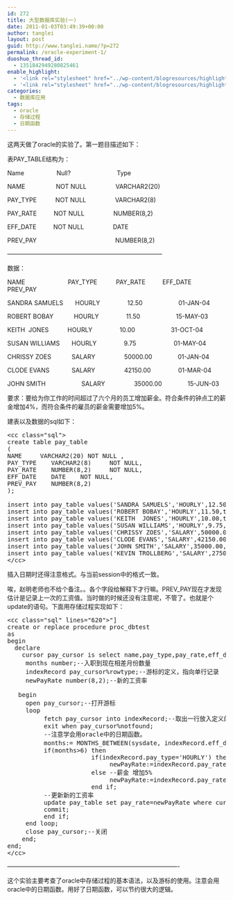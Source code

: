 ```yaml
---
id: 272
title: 大型数据库实验(一)
date: 2011-01-03T03:49:39+00:00
author: tanglei
layout: post
guid: http://www.tanglei.name/?p=272
permalink: /oracle-experiment-1/
duoshuo_thread_id:
  - 1351842949280825461
enable_highlight:
  - '<link rel="stylesheet" href="../wp-content/blogresources/highlightconfig/highlight.default.min.css"><script src="../wp-content/blogresources/highlightconfig/jquery-2.1.4.min.js"></script><script src="../wp-content/blogresources/highlightconfig/enable_highlight.js"></script>'
  - '<link rel="stylesheet" href="../wp-content/blogresources/highlightconfig/highlight.default.min.css"><script src="../wp-content/blogresources/highlightconfig/jquery-2.1.4.min.js"></script><script src="../wp-content/blogresources/highlightconfig/enable_highlight.js"></script>'
categories:
  - 数据库应用
tags:
  - oracle
  - 存储过程
  - 日期函数
---
```

这两天做了oracle的实验了。第一题目描述如下：

表PAY_TABLE结构为：

Name                   Null?                           Type

NAME                  NOT NULL                 VARCHAR2(20)

PAY_TYPE           NOT NULL                 VARCHAR2(8)

PAY_RATE          NOT NULL                 NUMBER(8,2)

EFF_DATE          NOT NULL                 DATE

PREV_PAY                                              NUMBER(8,2)

&#8212;&#8212;&#8212;&#8212;&#8212;&#8212;&#8212;&#8212;&#8212;&#8212;&#8212;&#8212;&#8212;&#8212;&#8212;&#8212;&#8212;&#8212;&#8212;&#8212;&#8212;&#8212;&#8212;&#8212;&#8212;&#8211;

数据：

NAME                         PAY\_TYPE           PAY\_RATE          EFF\_DATE          PREV\_PAY

SANDRA SAMUELS       HOURLY                12.50                     01-JAN-04

ROBERT BOBAY            HOURLY                11.50                     15-MAY-03

KEITH  JONES           HOURLY                10.00                     31-OCT-04

SUSAN WILLIAMS       HOURLY                9.75                      01-MAY-04

CHRISSY ZOES            SALARY                 50000.00               01-JAN-04

CLODE EVANS             SALARY                 42150.00                01-MAR-04

JOHN SMITH                     SALARY                 35000.00               15-JUN-03

要求：要给为你工作的时间超过了六个月的员工增加薪金。符合条件的钟点工的薪金增加4%，而符合条件的雇员的薪金需要增加5%。
  
建表以及数据的sql如下：

<pre>&lt;cc class="sql">
create table pay_table
(
NAME	 VARCHAR2(20) NOT NULL ,
PAY_TYPE	VARCHAR2(8) 	NOT NULL,
PAY_RATE	NUMBER(8,2) 	NOT NULL,
EFF_DATE	DATE 	NOT NULL,
PREV_PAY	NUMBER(8,2)
);

insert into pay_table values('SANDRA SAMUELS','HOURLY',12.50,to_date('01-01-04','DD-MM-YY'),null);
insert into pay_table values('ROBERT BOBAY','HOURLY',11.50,to_date('15-03-03','DD-MM-YY'),null);
insert into pay_table values('KEITH  JONES','HOURLY',10.00,to_date('31-10-04','DD-MM-YY'),null);
insert into pay_table values('SUSAN WILLIAMS','HOURLY',9.75,to_date('01-05-04','DD-MM-YY'),null);
insert into pay_table values('CHRISSY ZOES','SALARY',50000.00,to_date('01-01-04','DD-MM-YY'),null);
insert into pay_table values('CLODE EVANS','SALARY',42150.00,to_date('01-03-04','DD-MM-YY'),null);
insert into pay_table values('JOHN SMITH','SALARY',35000.00,to_date('15-06-03','DD-MM-YY'),null);
insert into pay_table values('KEVIN TROLLBERG','SALARY',27500.00,to_date('15-06-03','DD-MM-YY'),null);
&lt;/cc></pre>

插入日期时还得注意格式。与当前session中的格式一致。
  
<!--more-->唉，赵明老师也不给个备注。。各个字段给解释下才行嘛。PREV_PAY现在才发现估计是记录上一次的工资值。当时做的时候还没有注意呢，不管了。也就是个update的语句。下面用存储过程实现如下：

<pre>&lt;cc class="sql" lines="620">"]
create or replace procedure proc_dbtest
as
begin
  declare
    cursor pay_cursor is select name,pay_type,pay_rate,eff_date from pay_table;
     months number;--入职到现在相差月份数量
     indexRecord pay_cursor%rowtype;--游标的定义，指向单行记录
     newPayRate number(8,2);--新的工资率

   begin
     open pay_cursor;--打开游标
     loop
          fetch pay_cursor into indexRecord;--取出一行放入定义的indexRecord中
          exit when pay_cursor%notfound;
          --注意学会用oracle中的日期函数。
          months:= MONTHS_BETWEEN(sysdate, indexRecord.eff_date);--返回当前日期和记录中的日期相差的月份数量
          if(months>6) then
                       if(indexRecord.pay_type='HOURLY') then
                            newPayRate:=indexRecord.pay_rate*1.04;
                       else --薪金 增加5%
                            newPayRate:=indexRecord.pay_rate*1.05;
                       end if;
          --更新新的工资率 
          update pay_table set pay_rate=newPayRate where current of pay_cursor;
          commit;
          end if;
     end loop;
     close pay_cursor;--关闭
    end;
end;
&lt;/cc></pre>

&#8212;&#8212;&#8212;&#8212;&#8212;&#8212;&#8212;&#8212;&#8212;&#8212;&#8212;&#8212;&#8212;&#8212;&#8212;&#8212;&#8212;&#8212;&#8212;&#8212;&#8212;&#8212;&#8212;&#8212;&#8212;&#8212;&#8212;&#8212;-
  
这个实验主要考查了oracle中存储过程的基本语法，以及游标的使用。注意会用oracle中的日期函数。用好了日期函数，可以节约很大的逻辑。